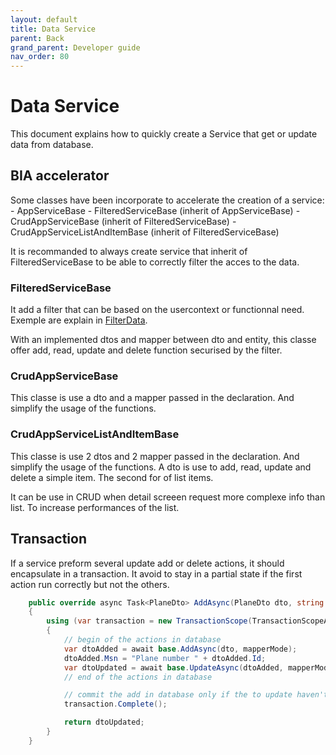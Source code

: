 ```yaml
---
layout: default
title: Data Service
parent: Back
grand_parent: Developer guide
nav_order: 80
---
```


# Data Service
This document explains how to quickly create a Service that get or update data from database.

## BIA accelerator
Some classes have been incorporate to accelerate the creation of a service:
    - AppServiceBase
    - FilteredServiceBase (inherit of AppServiceBase)
    - CrudAppServiceBase (inherit of FilteredServiceBase)
    - CrudAppServiceListAndItemBase (inherit of FilteredServiceBase)

It is recommanded to always create service that inherit of FilteredServiceBase to be able to correctly filter the acces to the data.

### FilteredServiceBase
It add a filter that can be based on the usercontext or functionnal need.
Exemple are explain in [FilterData](../15-RightManagement/40-FilterData.md).

With an implemented dtos and mapper between dto and entity, this classe offer add, read, update and delete function securised by the filter.

### CrudAppServiceBase
This classe is use a dto and a mapper passed in the declaration. And simplify the usage of the functions.

### CrudAppServiceListAndItemBase
This classe is use 2 dtos and 2 mapper passed in the declaration. And simplify the usage of the functions.
A dto is use to add, read, update and delete a simple item.
The second for of list items.

It can be use in CRUD when detail screeen request more complexe info than list. To increase performances of the list.

## Transaction
If a service preform several update add or delete actions, it should encapsulate in a transaction.
It avoid to stay in a partial state if the first action run correctly but not the others.

```csharp
    public override async Task<PlaneDto> AddAsync(PlaneDto dto, string mapperMode = null)
    {
        using (var transaction = new TransactionScope(TransactionScopeAsyncFlowOption.Enabled))
        {
            // begin of the actions in database
            var dtoAdded = await base.AddAsync(dto, mapperMode);
            dtoAdded.Msn = "Plane number " + dtoAdded.Id;
            var dtoUpdated = await base.UpdateAsync(dtoAdded, mapperMode);
            // end of the actions in database

            // commit the add in database only if the to update haven't fail.
            transaction.Complete();

            return dtoUpdated;
        }
    }
```